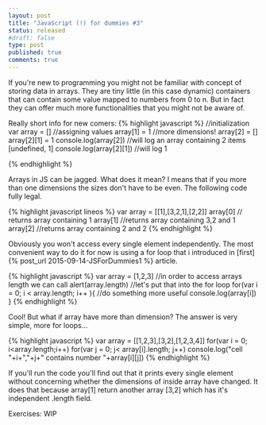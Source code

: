 ```yaml
---
layout: post
title: "JavaScript (!) for dummies #3"
status: released
#draft: false
type: post
published: true
comments: true
---
```


If you're new to programming you might not be familiar with concept of storing data in arrays. They are tiny little (in this case dynamic) containers that can contain some value mapped to numbers from 0 to n. But in fact they can offer much more functionalities that you might not be aware of. 

<!--more-->

Really short info for new comers:
{% highlight javascript %}
//initialization
var array = []
//assigning values
array[1] = 1
//more dimensions!
array[2] = []
array[2][1] = 1
console.log(array[2]) //will log an array containing 2 items [undefined, 1]
console.log(array[2][1]) //will log 1

{% endhighlight %}

Arrays in JS can be jagged. What does it mean? I means that if you more than one dimensions the sizes don't have to be even. The following code fully legal.

{% highlight javascript lineos %}
var array = [[1],[3,2,1],[2,2]]
array[0] // returns array containing 1
array[1] //returns array containing 3,2 and 1
array[2] //returns array containing 2 and 2
{% endhighlight %}

Obviously you won't access every single element independently. The most convenient way to do it for now is using a for loop that i introduced in [first]{% post_url 2015-09-14-JSForDummies1 %} article.

{% highlight javascript %}
var array = [1,2,3]
//in order to access arrays length we can call
alert(array.length)
//let's put that into the for loop
for(var i = 0; i < array.length; i++ ){
  //do something more useful
  console.log(array[i])
}
{% endhighlight %}

Cool! But what if array have more than dimension? The answer is very simple, more for loops...

{% highlight javascript %}
var array = [[1,2,3],[3,2],[1,2,3,4]]
for(var i = 0; i<array.length;i++)
  for(var j = 0; j< array[i].length; j++)
    console.log("cell "+i+","+j+" contains number "+array[i][j])
{% endhighlight %}

If you'll run the code you'll find out that it prints every single element without concerning whether the dimensions of inside array have changed. It does that because array[1] return another array [3,2] which has it's independent .length field.

Exercises: WIP